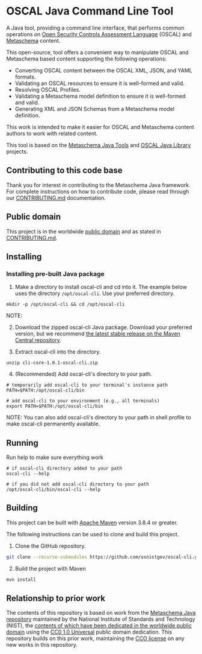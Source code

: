 # OSCAL Java Command Line Tool

A Java tool, providing a command line interface, that performs common operations on [Open Security Controls Assessment Language](https://pages.nist.gov/OSCAL/) (OSCAL) and [Metaschema](https://github.com/metaschema-framework/metaschema) content.

This open-source, tool offers a convenient way to manipulate OSCAL and Metaschema based content supporting the following operations:

- Converting OSCAL content between the OSCAL XML, JSON, and YAML formats.
- Validating an OSCAL resources to ensure it is well-formed and valid.
- Resolving OSCAL Profiles.
- Validating a Metaschema model definition to ensure it is well-formed and valid.
- Generating XML and JSON Schemas from a Metaschema model definition.

This work is intended to make it easier for OSCAL and Metaschema content authors to work with related content.

This tool is based on the [Metaschema Java Tools](https://github.com/metaschema-framework/metaschema-java) and [OSCAL Java Library](https://github.com/metaschema-framework/liboscal-java/) projects.

## Contributing to this code base

Thank you for interest in contributing to the Metaschema Java framework. For complete instructions on how to contribute code, please read through our [CONTRIBUTING.md](CONTRIBUTING.md) documentation.

## Public domain

This project is in the worldwide [public domain](LICENSE.md) and as stated in [CONTRIBUTING.md](CONTRIBUTING.md).

## Installing

### Installing pre-built Java package

1.  Make a directory to install oscal-cli and cd into it. The example below uses the directory `/opt/oscal-cli`. Use your preferred directory.
```
mkdir -p /opt/oscal-cli && cd /opt/oscal-cli
```
NOTE: 

2. Download the zipped oscal-cli Java package. Download your preferred version, but we recommend [the latest stable release on the Maven Central repository](https://central.sonatype.com/artifact/dev.metaschema.oscal/oscal-cli/).

3. Extract oscal-cli into the directory.
```
unzip cli-core-1.0.1-oscal-cli.zip
```

4. (Recommended) Add oscal-cli's directory to your path.
```
# temporarily add oscal-cli to your terminal's instance path
PATH=$PATH:/opt/oscal-cli/bin

# add oscal-cli to your environment (e.g., all terminals)
export PATH=$PATH:/opt/oscal-cli/bin
```
NOTE: You can also add oscal-cli's directory to your path in shell profile to make oscal-cli permanently available.

## Running 

Run help to make sure everything work
```
# if oscal-cli directory added to your path
oscal-cli --help

# if you did not add oscal-cli directory to your path
/opt/oscal-cli/bin/oscal-cli --help
```

## Building

This project can be built with [Apache Maven](https://maven.apache.org/) version 3.8.4 or greater.

The following instructions can be used to clone and build this project.

1. Clone the GitHub repository.

```bash
git clone --recurse-submodules https://github.com/usnistgov/oscal-cli.git 
```

2. Build the project with Maven

```bash
mvn install
```

## Relationship to prior work

The contents of this repository is based on work from the [Metaschema Java repository](https://github.com/usnistgov/oscal-cli/) maintained by the National Institute of Standards and Technology (NIST), the [contents of which have been dedicated in the worldwide public domain](https://github.com/usnistgov/oscal-cli/blob/1d4f38d6b73ec34469063e2a90be69367f8d8996/LICENSE.md) using the [CC0 1.0 Universal](https://creativecommons.org/publicdomain/zero/1.0/) public domain dedication. This repository builds on this prior work, maintaining the [CCO license](https://github.com/metaschema-framework/oscal-cli/blob/main/LICENSE.md) on any new works in this repository.

